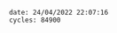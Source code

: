 

                date: 24/04/2022 22:07:16
                cycles: 84900

                         